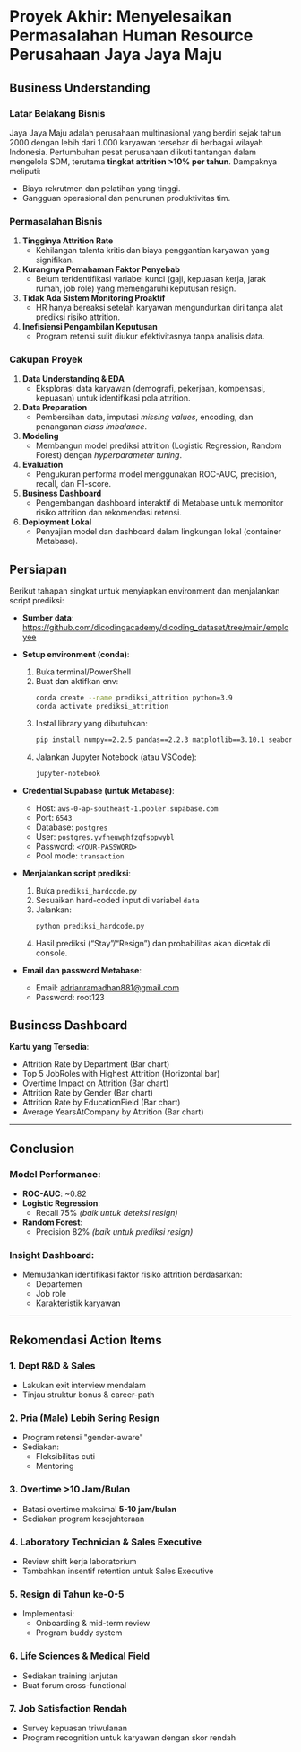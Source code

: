 # Proyek Akhir: Menyelesaikan Permasalahan Human Resource Perusahaan Jaya Jaya Maju

## Business Understanding

### Latar Belakang Bisnis

Jaya Jaya Maju adalah perusahaan multinasional yang berdiri sejak tahun 2000 dengan lebih dari 1.000 karyawan tersebar di berbagai wilayah Indonesia. Pertumbuhan pesat perusahaan diikuti tantangan dalam mengelola SDM, terutama **tingkat attrition >10% per tahun**. Dampaknya meliputi:

- Biaya rekrutmen dan pelatihan yang tinggi.
- Gangguan operasional dan penurunan produktivitas tim.

### Permasalahan Bisnis

1. **Tingginya Attrition Rate**
   - Kehilangan talenta kritis dan biaya penggantian karyawan yang signifikan.
2. **Kurangnya Pemahaman Faktor Penyebab**
   - Belum teridentifikasi variabel kunci (gaji, kepuasan kerja, jarak rumah, job role) yang memengaruhi keputusan resign.
3. **Tidak Ada Sistem Monitoring Proaktif**
   - HR hanya bereaksi setelah karyawan mengundurkan diri tanpa alat prediksi risiko attrition.
4. **Inefisiensi Pengambilan Keputusan**
   - Program retensi sulit diukur efektivitasnya tanpa analisis data.

### Cakupan Proyek

1. **Data Understanding & EDA**
   - Eksplorasi data karyawan (demografi, pekerjaan, kompensasi, kepuasan) untuk identifikasi pola attrition.
2. **Data Preparation**
   - Pembersihan data, imputasi _missing values_, encoding, dan penanganan _class imbalance_.
3. **Modeling**
   - Membangun model prediksi attrition (Logistic Regression, Random Forest) dengan _hyperparameter tuning_.
4. **Evaluation**
   - Pengukuran performa model menggunakan ROC-AUC, precision, recall, dan F1-score.
5. **Business Dashboard**
   - Pengembangan dashboard interaktif di Metabase untuk memonitor risiko attrition dan rekomendasi retensi.
6. **Deployment Lokal**
   - Penyajian model dan dashboard dalam lingkungan lokal (container Metabase).

## Persiapan

Berikut tahapan singkat untuk menyiapkan environment dan menjalankan script prediksi:

- **Sumber data**:  
  https://github.com/dicodingacademy/dicoding_dataset/tree/main/employee

- **Setup environment (conda)**:
  1. Buka terminal/PowerShell
  2. Buat dan aktifkan env:
     ```bash
     conda create --name prediksi_attrition python=3.9
     conda activate prediksi_attrition
     ```
  3. Instal library yang dibutuhkan:
     ```bash
     pip install numpy==2.2.5 pandas==2.2.3 matplotlib==3.10.1 seaborn==0.13.2 scikit-learn==1.6.1 SQLAlchemy==2.0.40 python-dotenv psycopg2-binary joblib
     ```
  4. Jalankan Jupyter Notebook (atau VSCode):
     ```bash
     jupyter-notebook
     ```
- **Credential Supabase (untuk Metabase)**:

  - Host: `aws-0-ap-southeast-1.pooler.supabase.com`
  - Port: `6543`
  - Database: `postgres`
  - User: `postgres.yvfheuwphfzqfsppwybl`
  - Password: `<YOUR-PASSWORD>`
  - Pool mode: `transaction`

- **Menjalankan script prediksi**:

  1. Buka `prediksi_hardcode.py`
  2. Sesuaikan hard-coded input di variabel `data`
  3. Jalankan:
     ```bash
     python prediksi_hardcode.py
     ```
  4. Hasil prediksi (“Stay”/“Resign”) dan probabilitas akan dicetak di console.

- **Email dan password Metabase**:
  - Email: adrianramadhan881@gmail.com
  - Password: root123

## Business Dashboard

**Kartu yang Tersedia**:

- Attrition Rate by Department (Bar chart)
- Top 5 JobRoles with Highest Attrition (Horizontal bar)
- Overtime Impact on Attrition (Bar chart)
- Attrition Rate by Gender (Bar chart)
- Attrition Rate by EducationField (Bar chart)
- Average YearsAtCompany by Attrition (Bar chart)

---

## Conclusion

### Model Performance:

- **ROC-AUC**: ~0.82
- **Logistic Regression**:
  - Recall 75% _(baik untuk deteksi resign)_
- **Random Forest**:
  - Precision 82% _(baik untuk prediksi resign)_

### Insight Dashboard:

- Memudahkan identifikasi faktor risiko attrition berdasarkan:
  - Departemen
  - Job role
  - Karakteristik karyawan

---

## Rekomendasi Action Items

### 1. Dept R&D & Sales

- Lakukan exit interview mendalam
- Tinjau struktur bonus & career-path

### 2. Pria (Male) Lebih Sering Resign

- Program retensi "gender-aware"
- Sediakan:
  - Fleksibilitas cuti
  - Mentoring

### 3. Overtime >10 Jam/Bulan

- Batasi overtime maksimal **5-10 jam/bulan**
- Sediakan program kesejahteraan

### 4. Laboratory Technician & Sales Executive

- Review shift kerja laboratorium
- Tambahkan insentif retention untuk Sales Executive

### 5. Resign di Tahun ke-0-5

- Implementasi:
  - Onboarding & mid-term review
  - Program buddy system

### 6. Life Sciences & Medical Field

- Sediakan training lanjutan
- Buat forum cross-functional

### 7. Job Satisfaction Rendah

- Survey kepuasan triwulanan
- Program recognition untuk karyawan dengan skor rendah

